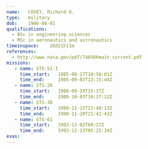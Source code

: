 ```yaml
---
name:	COVEY, Richard O.
type:	military
dob:	1946-08-01
qualifications:
  - BSc in engineering sciences
  - MSc in aeronautics and astronautics
timeinspace:	26d21h11m
references:
  - http://www.nasa.gov/pdf/740566main_current.pdf
missions:
   - name: STS-51-I
     time_start:   1985-08-27T10:58:01Z
     time_end:     1985-09-03T13:15:44Z
   - name: STS-26
     time_start:   1988-09-29T15:37Z
     time_end:     1988-10-03T16:37:12Z
   - name: STS-38
     time_start:   1990-11-15T23:48:13Z
     time_end:     1990-11-20T21:42:43Z
   - name: STS-61
     time_start:   1993-12-02T09:27Z
     time_end:     1993-12-13T05:25:34Z
evas:
---
```

